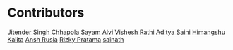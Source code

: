 # Contributors

<!-- prettier-ignore-start -->
[Jitender Singh Chhapola](https://github.com/niteshjitender)
[Sayam Alvi](https://github.com/sayamalvi)
[Vishesh Rathi](https://github.com/rathi710)
[Aditya Saini](https://github.com/Aditya-Saini3)
[Himangshu Kalita](https://github.com/HimangsKalita)
[Ansh Rusia](https://github.com/anshrusia200)
[Rizky Pratama](https://github.com/rizkypsr)
[sainath](https://github.com/sainathd07)
<!-- prettier-ignore-end -->
